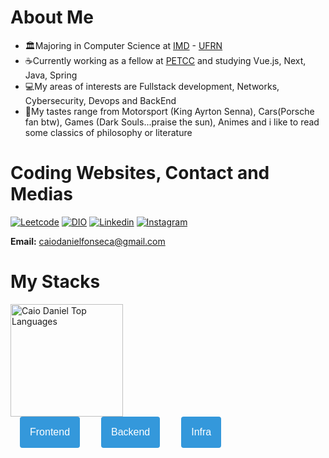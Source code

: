# About Me 
- 🏛️Majoring in Computer Science at [IMD](https://www.metropoledigital.ufrn.br/portal/) - [UFRN](https://www.ufrn.br)
- ☕Currently working as a fellow at [PETCC](petcc.dimap.ufrn.br) and studying Vue.js, Next, Java, Spring 
- 💻My areas of interests are Fullstack development, Networks, Cybersecurity, Devops and BackEnd
- 🔆My tastes range from Motorsport (King Ayrton Senna), Cars(Porsche fan btw), Games (Dark Souls...praise the sun), Animes and i like to read some classics of philosophy or literature

# Coding Websites, Contact and Medias
[![Leetcode](https://img.shields.io/badge/-LeetCode-FFA116?style=for-the-badge&logo=LeetCode&logoColor=black)](https://leetcode.com/Kaka777/)
[![DIO](https://img.shields.io/website?label=DIOCOURSES&style=for-the-badge&url=https://DIO/)](https://web.dio.me/users/caiodanielfonseca?tab=skills)
[![Linkedin](https://img.shields.io/badge/LinkedIn-0077B5?style=for-the-badge&logo=linkedin&logoColor=white)](https://www.linkedin.com/in/caio-daniel-1b8951269/)
[![Instagram](https://img.shields.io/badge/Instagram-E4405F?style=for-the-badge&logo=instagram&logoColor=white)](https://www.instagram.com/caio_kaka_/?next=%2F)

**Email:** caiodanielfonseca@gmail.com

# My Stacks
<a href="https://github-readme-stats.vercel.app/api/top-langs/?username=Caio2a7">
        <img height="180em" src="https://github-readme-stats.vercel.app/api/top-langs/?username=Caio2a7&layout=compact&theme=react&langs_count=8" alt="Caio Daniel Top Languages"/>
</a>

<div style="display: flex, align-items: center, justify-content: center, margin: 10px 0;">
    <div class="dropdown" style="position: relative; display: inline-block; margin: 0 15px;">
        <button class="dropbtn" style="background-color: #3498db; color: white; padding: 16px; font-size: 16px; border: none; cursor: pointer; border-radius: 4px;">Frontend</button>
        <div class="dropdown-content" style="display: none; position: absolute; background-color: #f9f9f9; min-width: 300px; box-shadow: 0px 8px 16px 0px rgba(0,0,0,0.2); z-index: 1; border-radius: 4px; overflow: hidden;">
            <div class="tech-container" style="padding: 12px 16px; display: flex; flex-direction: column; align-items: center;">
                <div class="tech-row" style="display: flex; flex-wrap: wrap; justify-content: center; margin: 8px 0;">
                    <img alt="HTML" src="https://img.shields.io/badge/HTML5-E34F26?style=for-the-badge&logo=html5&logoColor=white" style="margin: 4px;">
                    <img alt="CSS" src="https://img.shields.io/badge/CSS3-1572B6?style=for-the-badge&logo=css3&logoColor=white" style="margin: 4px;">
                    <img alt="Javascript" src="https://img.shields.io/badge/JavaScript-F7DF1E?style=for-the-badge&logo=javascript&logoColor=black" style="margin: 4px;">
                    <img alt="Vue" src="https://img.shields.io/badge/vuejs-%2335495e.svg?style=for-the-badge&logo=vuedotjs&logoColor=%234FC08D" style="margin: 4px;">
                    <img alt="React" src="https://img.shields.io/badge/react-%2320232a.svg?style=for-the-badge&logo=react&logoColor=%2361DAFB" style="margin: 4px;">
                    <img alt="Nuxt" src="https://img.shields.io/badge/Nuxt-002E3B?style=for-the-badge&logo=nuxtdotjs&logoColor=#00DC82" style="margin: 4px;">
                    <img alt="Bootstrap" src="https://img.shields.io/badge/bootstrap-%238511FA.svg?style=for-the-badge&logo=bootstrap&logoColor=white" style="margin: 4px;">
                    <img alt="Figma" src="https://img.shields.io/badge/Figma-F24E1E?style=for-the-badge&logo=figma&logoColor=white" style="margin: 4px;">
                </div>
            </div>
        </div>
    </div>
    <div class="dropdown" style="position: relative; display: inline-block; margin: 0 15px;">
        <button class="dropbtn" style="background-color: #3498db; color: white; padding: 16px; font-size: 16px; border: none; cursor: pointer; border-radius: 4px;">Backend</button>
        <div class="dropdown-content" style="display: none; position: absolute; background-color: #f9f9f9; min-width: 300px; box-shadow: 0px 8px 16px 0px rgba(0,0,0,0.2); z-index: 1; border-radius: 4px; overflow: hidden;">
            <div class="tech-container" style="padding: 12px 16px; display: flex; flex-direction: column; align-items: center;">
                <div class="tech-row" style="display: flex; flex-wrap: wrap; justify-content: center; margin: 8px 0;">
                    <img alt="Python3" src="https://img.shields.io/badge/Python-14354C?style=for-the-badge&logo=python&logoColor=white" style="margin: 4px;">
                    <img alt="C" src="https://img.shields.io/badge/C-00599C?style=for-the-badge&logo=c&logoColor=white" style="margin: 4px;">
                    <img alt="C++" src="https://img.shields.io/badge/C%2B%2B-00599C?style=for-the-badge&logo=c%2B%2B&logoColor=white" style="margin: 4px;">
                    <img alt="PostgreSQL" src="https://img.shields.io/badge/PostgreSQL-316192?style=for-the-badge&logo=postgresql&logoColor=white" style="margin: 4px;">
                    <img alt="MySQL" src="https://img.shields.io/badge/MySQL-005C84?style=for-the-badge&logo=mysql&logoColor=white" style="margin: 4px;">
                </div>
            </div>
        </div>
    </div>
    <div class="dropdown" style="position: relative; display: inline-block; margin: 0 15px;">
        <button class="dropbtn" style="background-color: #3498db; color: white; padding: 16px; font-size: 16px; border: none; cursor: pointer; border-radius: 4px;">Infra</button>
        <div class="dropdown-content" style="display: none; position: absolute; background-color: #f9f9f9; min-width: 300px; box-shadow: 0px 8px 16px 0px rgba(0,0,0,0.2); z-index: 1; border-radius: 4px; overflow: hidden;">
            <div class="tech-container" style="padding: 12px 16px; display: flex; flex-direction: column; align-items: center;">
                <div class="tech-row" style="display: flex; flex-wrap: wrap; justify-content: center; margin: 8px 0;">
                    <img alt="Linux" src="https://img.shields.io/badge/Linux-FCC624?style=for-the-badge&logo=linux&logoColor=black" style="margin: 4px;">
                    <img alt="Shell Script" src="https://img.shields.io/badge/Shell_Script-121011?style=for-the-badge&logo=gnu-bash&logoColor=white" style="margin: 4px;">
                    <img alt="Debian" src="https://img.shields.io/badge/Debian-A81D33?style=for-the-badge&logo=debian&logoColor=white" style="margin: 4px;">
                    <img alt="AWS" src="https://img.shields.io/badge/Amazon_AWS-232F3E?style=for-the-badge&logo=amazon-aws&logoColor=white" style="margin: 4px;">
                </div>
            </div>
        </div>
    </div>
</div>
